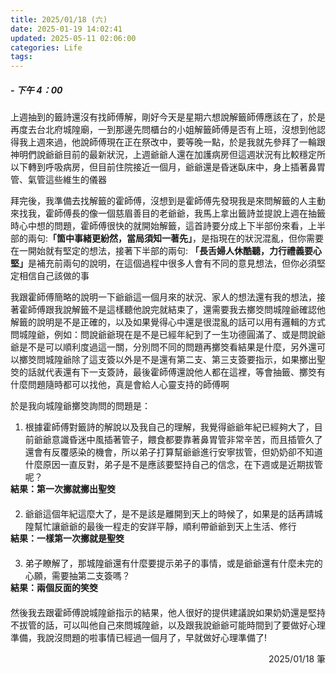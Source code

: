 ```yaml
---
title: 2025/01/18 (六)
date: 2025-01-19 14:02:41
updated: 2025-05-11 02:06:00
categories: Life
tags:
---
```


##### - 下午 4：00

上週抽到的籤詩還沒有找師傅解，剛好今天是星期六想說解籤師傅應該在了，於是再度去台北府城隍廟，一到那邊先問櫃台的小姐解籤師傅是否有上班，沒想到他認得我上週來過，他說師傅現在正在祭改中，要等晚一點，於是我就先參拜了一輪跟神明們說爺爺目前的最新狀況，上週爺爺人還在加護病房但這週狀況有比較穩定所以下轉到呼吸病房，但目前住院接近一個月，爺爺還是昏迷臥床中，身上插著鼻胃管、氣管這些維生的儀器

拜完後，我準備去找解籤的霍師傅，沒想到是霍師傅先發現我是來問解籤的人主動來找我，霍師傅長的像一個慈眉善目的老爺爺，我馬上拿出籤詩並提說上週在抽籤時心中想的問題，霍師傅很快的就開始解籤，這首詩要分成上下半部份來看，上半部的兩句:<b>「箇中事緒更紛然，當局須知一著先」</b>，是指現在的狀況混亂，但你需要在一開始就有堅定的想法，接著下半部的兩句: <b>「長舌婦人休酷聽，力行禮義要心堅」</b>是補充前兩句的說明，在這個過程中很多人會有不同的意見想法，但你必須堅定相信自己該做的事

我跟霍師傅簡略的說明一下爺爺這一個月來的狀況、家人的想法還有我的想法，接著霍師傅跟我說解籤不是這樣聽他說完就結束了，還需要我去擲筊問城隍爺確認他解籤的說明是不是正確的，以及如果覺得心中還是很混亂的話可以用有邏輯的方式問城隍爺，例如：問說爺爺現在是不是已經年紀到了一生功德圓滿了、或是問說爺爺是不是可以順利度過這一關，分別問不同的問題再擲筊看結果是什麼，另外還可以擲筊問城隍爺除了這支簽以外是不是還有第二支、第三支簽要指示，如果擲出聖筊的話就代表還有下一支簽詩，最後霍師傅還說他人都在這裡，等會抽籤、擲筊有什麼問題隨時都可以找他，真是會給人心靈支持的師傅啊

於是我向城隍爺擲筊詢問的問題是：

1. 根據霍師傅對籤詩的解說以及我自己的理解，我覺得爺爺年紀已經夠大了，目前爺爺意識昏迷中風插著管子，餵食都要靠著鼻胃管非常辛苦，而且插管久了還會有反覆感染的機會，所以弟子打算幫爺爺進行安寧拔管，但奶奶卻不知道什麼原因一直反對，弟子是不是應該要堅持自己的信念，在下週或是近期拔管呢？
<div style="margin-top: -15px; margin-bottom: 20px"><b>結果：第一次擲就擲出聖筊</b></div>

2. 爺爺這個年紀這麼大了，是不是該是離開到天上的時候了，如果是的話再請城隍幫忙讓爺爺的最後一程走的安詳平靜，順利帶爺爺到天上生活、修行
<div style="margin-top: -15px; margin-bottom: 20px"><b>結果：一樣第一次擲就是聖筊</b></div>

3. 弟子瞭解了，那城隍爺還有什麼要提示弟子的事情，或是爺爺還有什麼未完的心願，需要抽第二支簽嗎？
<div style="margin-top: -15px; margin-bottom: 20px"><b>結果：兩個反面的笑筊</b></div>

然後我去跟霍師傅說城隍爺指示的結果，他人很好的提供建議說如果奶奶還是堅持不拔管的話，可以叫他自己來問城隍爺，以及跟我說爺爺可能時間到了要做好心理準備，我說沒問題的啦事情已經過一個月了，早就做好心理準備了!

<div style="text-align: right">2025/01/18 筆</div>
